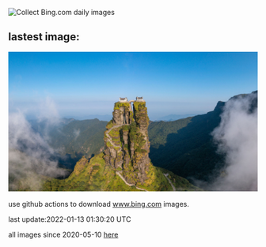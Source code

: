 ![Collect Bing.com daily images](https://github.com/counter2015/bing-daily-images/workflows/Collect%20Bing.com%20daily%20images/badge.svg)
## lastest image:
![](images/FanjingStairs.jpg)

use github actions to download www.bing.com images.

last update:2022-01-13 01:30:20 UTC

all images since 2020-05-10 [here](https://github.com/counter2015/bing-daily-images/tree/master/images) 

